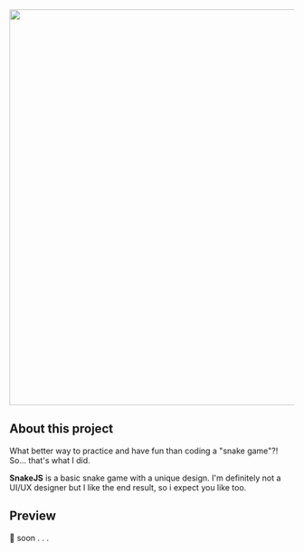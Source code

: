 <div align="center">
  <img src="https://user-images.githubusercontent.com/61025448/221385390-691c33e4-f0e1-46ac-9217-635b8b0a553c.png" width="700px"></img>
</div>

## About this project

What better way to practice and have fun than coding a "snake game"?! So... that's what I did.

**SnakeJS** is a basic snake game with a unique design. I'm definitely not a UI/UX designer but I like the end result, so i expect you like too.

## Preview

🔨 soon . . .
